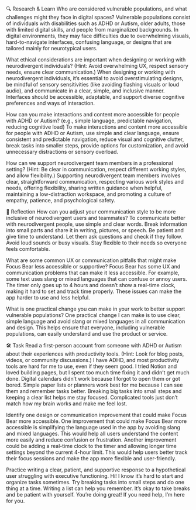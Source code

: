 🔍 Research & Learn
Who are considered vulnerable populations, and what challenges might they face in digital spaces?
Vulnerable populations consist of individuals with disabilities such as ADHD or Autism, older adults, those with limited digital skills, and people from marginalized backgrounds. In digital environments, they may face difficulties due to overwhelming visuals, hard-to-navigate interfaces, confusing language, or designs that are tailored mainly for neurotypical users.

What ethical considerations are important when designing or working with neurodivergent individuals? (Hint: Avoid overwhelming UX, respect sensory needs, ensure clear communication.)
When designing or working with neurodivergent individuals, it’s essential to avoid overstimulating designs, be mindful of sensory sensitivities (like avoiding flashing visuals or loud audio), and communicate in a clear, simple, and inclusive manner. Interfaces should be accessible, adaptable, and support diverse cognitive preferences and ways of interaction.

How can you make interactions and content more accessible for people with ADHD or Autism? (e.g., simple language, predictable navigation, reducing cognitive load)
To make interactions and content more accessible for people with ADHD or Autism, use simple and clear language, ensure consistent and predictable navigation, reduce visual and cognitive clutter, break tasks into smaller steps, provide options for customization, and avoid unnecessary distractions or sensory overload. 

How can we support neurodivergent team members in a professional setting? (Hint: Be clear in communication, respect different working styles, and allow flexibility.)
Supporting neurodivergent team members involves clear, straightforward communication, respecting various work styles and needs, offering flexibility, sharing written guidance when helpful, maintaining a low-distraction workspace, and promoting a culture of empathy, patience, and psychological safety.

📝 Reflection
How can you adjust your communication style to be more inclusive of neurodivergent users and teammates?
To communicate better with neurodivergent people, use simple and clear words. Break information into small parts and share it in writing, pictures, or speech. Be patient and give time to understand. Let them ask questions and check if they follow. Avoid loud sounds or busy visuals. Stay flexible to their needs so everyone feels comfortable.

What are some common UX or communication pitfalls that might make Focus Bear less accessible or supportive?
Focus Bear has some UX and communication problems that can make it less accessible. For example, some text uses slang or mixed languages that can confuse or annoy users. The timer only goes up to 4 hours and doesn’t show a real-time clock, making it hard to set and track time properly. These issues can make the app harder to use and less helpful.

What is one practical change you can make in your work to better support vulnerable populations?
One practical change I can make is to use clear, simple language and avoid slang or mixed languages in all communication and design. This helps ensure that everyone, including vulnerable populations, can easily understand and use the product or service.

🛠️ Task
Read a first-person account from someone with ADHD or Autism about their experiences with productivity tools. (Hint: Look for blog posts, videos, or community discussions.)
I have ADHD, and most productivity tools are hard for me to use, even if they seem good. I tried Notion and loved building pages, but I spent too much time fixing it and didn’t get much done. Digital calendars didn’t work because I forgot to open them or got bored.
Simple paper lists or planners work best for me because I can see them and remember tasks better. Breaking big tasks into small steps and keeping a clear list helps me stay focused. Complicated tools just don’t match how my brain works and make me feel lost. 

Identify one design or communication improvement that could make Focus Bear more accessible.
One improvement that could make Focus Bear more accessible is simplifying the language used in the app by avoiding slang and mixed languages. This would help all users understand the content more easily and reduce confusion or frustration. Another improvement could be adding a real-time clock to the timer and allowing longer time settings beyond the current 4-hour limit. This would help users better track their focus sessions and make the app more flexible and user-friendly.

Practice writing a clear, patient, and supportive response to a hypothetical user struggling with executive functioning.
Hi! I know it’s hard to start and organize tasks sometimes. Try breaking tasks into small steps and do one thing at a time. Writing a list can help you remember. It’s okay to take breaks and be patient with yourself. You’re doing great! If you need help, I’m here for you.
